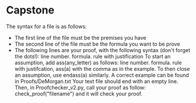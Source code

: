 # Capstone

The syntax for a file is as follows:
- The first line of the file must be the premises you have
- The second line of the file must be the formula you want to be prove
- The following lines are your proof, with the following syntax (don't forget the dots!): line number. formula. rule with justification
To start an assumption, add ass(any_letter) as follows: line number. formula. rule with justifcation, ass(a)
with the comma as in the example. To then close an assumption, use endass(a) similarly. A correct example can be found in Proofs/DeMorgan.txt
Your text file should end with an empty line. Then, in Proofchecker_v2.py, call your proof as follow: check_proof("filename") and it will check your proof.

